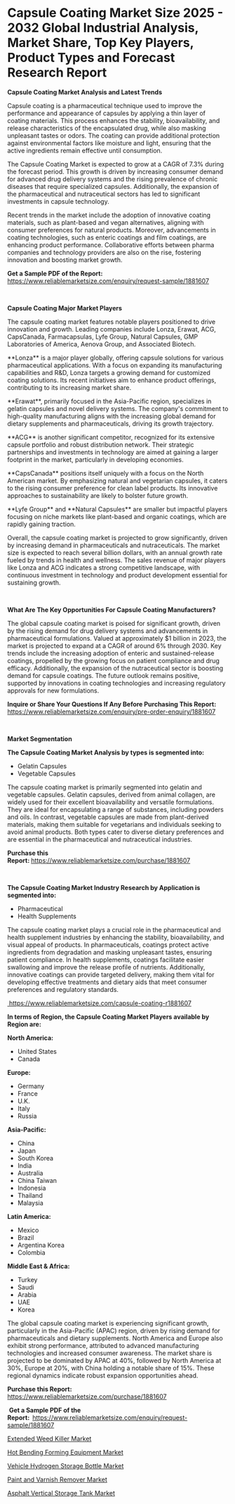 <p><h1>Capsule Coating Market Size 2025 - 2032 Global Industrial Analysis, Market Share, Top Key Players, Product Types and Forecast Research Report</h1></p><p><strong>Capsule Coating Market Analysis and Latest Trends</strong></p>
<p><p>Capsule coating is a pharmaceutical technique used to improve the performance and appearance of capsules by applying a thin layer of coating materials. This process enhances the stability, bioavailability, and release characteristics of the encapsulated drug, while also masking unpleasant tastes or odors. The coating can provide additional protection against environmental factors like moisture and light, ensuring that the active ingredients remain effective until consumption.</p><p>The Capsule Coating Market is expected to grow at a CAGR of 7.3% during the forecast period. This growth is driven by increasing consumer demand for advanced drug delivery systems and the rising prevalence of chronic diseases that require specialized capsules. Additionally, the expansion of the pharmaceutical and nutraceutical sectors has led to significant investments in capsule technology. </p><p>Recent trends in the market include the adoption of innovative coating materials, such as plant-based and vegan alternatives, aligning with consumer preferences for natural products. Moreover, advancements in coating technologies, such as enteric coatings and film coatings, are enhancing product performance. Collaborative efforts between pharma companies and technology providers are also on the rise, fostering innovation and boosting market growth.</p></p>
<p><strong>Get a Sample PDF of the Report:&nbsp;</strong> <a href="https://www.reliablemarketsize.com/enquiry/request-sample/1881607?utm_campaign=1943&utm_medium=2&utm_source=Github&utm_content=ia&utm_term=02042025&utm_id=capsule-coating">https://www.reliablemarketsize.com/enquiry/request-sample/1881607</a></p>
<p>&nbsp;</p>
<p><strong>Capsule Coating Major Market Players</strong></p>
<p><p>The capsule coating market features notable players positioned to drive innovation and growth. Leading companies include Lonza, Erawat, ACG, CapsCanada, Farmacapsulas, Lyfe Group, Natural Capsules, GMP Laboratories of America, Aenova Group, and Associated Biotech.</p><p>**Lonza** is a major player globally, offering capsule solutions for various pharmaceutical applications. With a focus on expanding its manufacturing capabilities and R&D, Lonza targets a growing demand for customized coating solutions. Its recent initiatives aim to enhance product offerings, contributing to its increasing market share.</p><p>**Erawat**, primarily focused in the Asia-Pacific region, specializes in gelatin capsules and novel delivery systems. The company's commitment to high-quality manufacturing aligns with the increasing global demand for dietary supplements and pharmaceuticals, driving its growth trajectory. </p><p>**ACG** is another significant competitor, recognized for its extensive capsule portfolio and robust distribution network. Their strategic partnerships and investments in technology are aimed at gaining a larger footprint in the market, particularly in developing economies.</p><p>**CapsCanada** positions itself uniquely with a focus on the North American market. By emphasizing natural and vegetarian capsules, it caters to the rising consumer preference for clean label products. Its innovative approaches to sustainability are likely to bolster future growth.</p><p>**Lyfe Group** and **Natural Capsules** are smaller but impactful players focusing on niche markets like plant-based and organic coatings, which are rapidly gaining traction.</p><p>Overall, the capsule coating market is projected to grow significantly, driven by increasing demand in pharmaceuticals and nutraceuticals. The market size is expected to reach several billion dollars, with an annual growth rate fueled by trends in health and wellness. The sales revenue of major players like Lonza and ACG indicates a strong competitive landscape, with continuous investment in technology and product development essential for sustaining growth.</p></p>
<p>&nbsp;</p>
<p><strong>What Are The Key Opportunities For Capsule Coating Manufacturers?</strong></p>
<p><p>The global capsule coating market is poised for significant growth, driven by the rising demand for drug delivery systems and advancements in pharmaceutical formulations. Valued at approximately $1 billion in 2023, the market is projected to expand at a CAGR of around 6% through 2030. Key trends include the increasing adoption of enteric and sustained-release coatings, propelled by the growing focus on patient compliance and drug efficacy. Additionally, the expansion of the nutraceutical sector is boosting demand for capsule coatings. The future outlook remains positive, supported by innovations in coating technologies and increasing regulatory approvals for new formulations.</p></p>
<p><strong>Inquire or Share Your Questions If Any Before Purchasing This Report:</strong> <a href="https://www.reliablemarketsize.com/enquiry/pre-order-enquiry/1881607?utm_campaign=1943&utm_medium=2&utm_source=Github&utm_content=ia&utm_term=02042025&utm_id=capsule-coating">https://www.reliablemarketsize.com/enquiry/pre-order-enquiry/1881607</a></p>
<p>&nbsp;</p>
<p><strong>Market Segmentation</strong></p>
<p><strong>The Capsule Coating Market Analysis by types is segmented into:</strong></p>
<p><ul><li>Gelatin Capsules</li><li>Vegetable Capsules</li></ul></p>
<p><p>The capsule coating market is primarily segmented into gelatin and vegetable capsules. Gelatin capsules, derived from animal collagen, are widely used for their excellent bioavailability and versatile formulations. They are ideal for encapsulating a range of substances, including powders and oils. In contrast, vegetable capsules are made from plant-derived materials, making them suitable for vegetarians and individuals seeking to avoid animal products. Both types cater to diverse dietary preferences and are essential in the pharmaceutical and nutraceutical industries.</p></p>
<p><strong>Purchase this Report:&nbsp;</strong><a href="https://www.reliablemarketsize.com/purchase/1881607?utm_campaign=1943&utm_medium=2&utm_source=Github&utm_content=ia&utm_term=02042025&utm_id=capsule-coating">https://www.reliablemarketsize.com/purchase/1881607</a></p>
<p>&nbsp;</p>
<p><strong>The Capsule Coating Market Industry Research by Application is segmented into:</strong></p>
<p><ul><li>Pharmaceutical</li><li>Health Supplements</li></ul></p>
<p><p>The capsule coating market plays a crucial role in the pharmaceutical and health supplement industries by enhancing the stability, bioavailability, and visual appeal of products. In pharmaceuticals, coatings protect active ingredients from degradation and masking unpleasant tastes, ensuring patient compliance. In health supplements, coatings facilitate easier swallowing and improve the release profile of nutrients. Additionally, innovative coatings can provide targeted delivery, making them vital for developing effective treatments and dietary aids that meet consumer preferences and regulatory standards.</p></p>
<p><a href="https://www.reliablemarketsize.com/capsule-coating-r1881607?utm_campaign=1943&utm_medium=2&utm_source=Github&utm_content=ia&utm_term=02042025&utm_id=capsule-coating">&nbsp;https://www.reliablemarketsize.com/capsule-coating-r1881607</a></p>
<p><strong>In terms of Region, the Capsule Coating Market Players available by Region are:</strong></p>
<p>
    <p> <strong> North America: </strong>
        <ul>
            <li>United States</li>
            <li>Canada</li>
        </ul>
        </p> 
    <p> <strong> Europe: </strong>
        <ul>
            <li>Germany</li>
            <li>France</li>
            <li>U.K.</li>
            <li>Italy</li>
            <li>Russia</li>
        </ul>
        </p> 
    <p> <strong> Asia-Pacific: </strong>
        <ul>
            <li>China</li>
            <li>Japan</li>
            <li>South Korea</li>
            <li>India</li>
            <li>Australia</li>
            <li>China Taiwan</li>
            <li>Indonesia</li>
            <li>Thailand</li>
            <li>Malaysia</li>
        </ul>
        </p> 
    <p> <strong> Latin America: </strong>
        <ul>
            <li>Mexico</li>
            <li>Brazil</li>
            <li>Argentina Korea</li>
            <li>Colombia</li>
        </ul>
        </p> 
    <p> <strong> Middle East & Africa: </strong>
        <ul>
            <li>Turkey</li>
            <li>Saudi</li>
            <li>Arabia</li>
            <li>UAE</li>
            <li>Korea</li>
        </ul>
    </p>
    </p>
<p><p>The global capsule coating market is experiencing significant growth, particularly in the Asia-Pacific (APAC) region, driven by rising demand for pharmaceuticals and dietary supplements. North America and Europe also exhibit strong performance, attributed to advanced manufacturing technologies and increased consumer awareness. The market share is projected to be dominated by APAC at 40%, followed by North America at 30%, Europe at 20%, with China holding a notable share of 15%. These regional dynamics indicate robust expansion opportunities ahead.</p></p>
<p><strong>Purchase this Report: </strong><a href="https://www.reliablemarketsize.com/purchase/1881607?utm_campaign=1943&utm_medium=2&utm_source=Github&utm_content=ia&utm_term=02042025&utm_id=capsule-coating">https://www.reliablemarketsize.com/purchase/1881607</a></p>
<p>&nbsp;<strong>Get a Sample PDF of the Report:&nbsp;&nbsp;</strong><a href="https://www.reliablemarketsize.com/enquiry/request-sample/1881607?utm_campaign=1943&utm_medium=2&utm_source=Github&utm_content=ia&utm_term=02042025&utm_id=capsule-coating">https://www.reliablemarketsize.com/enquiry/request-sample/1881607</a></p>
<p><strong></strong></p>
<p><p><a href="https://github.com/safatabhee/Market-Research-Report-List-1/blob/main/extended-weed-killer-market.md?utm_campaign=1943&utm_medium=2&utm_source=Github&utm_content=ia&utm_term=02042025&utm_id=capsule-coating">Extended Weed Killer Market</a></p><p><a href="https://www.linkedin.com/pulse/hot-bending-forming-equipment-market-trend-analysis-suggests-gyhve?utm_campaign=1943&utm_medium=2&utm_source=Github&utm_content=ia&utm_term=02042025&utm_id=capsule-coating">Hot Bending Forming Equipment Market</a></p><p><a href="https://www.linkedin.com/pulse/revenue-analysis-vehicle-hydrogen-storage-bottle-market-projected-9mxqe?utm_campaign=1943&utm_medium=2&utm_source=Github&utm_content=ia&utm_term=02042025&utm_id=capsule-coating">Vehicle Hydrogen Storage Bottle Market</a></p><p><a href="https://github.com/resiebustin/Market-Research-Report-List-1/blob/main/paint-and-varnish-remover-market.md?utm_campaign=1943&utm_medium=2&utm_source=Github&utm_content=ia&utm_term=02042025&utm_id=capsule-coating">Paint and Varnish Remover Market</a></p><p><a href="https://www.linkedin.com/pulse/strategic-analysis-asphalt-vertical-storage-tank-market-wgnje?utm_campaign=1943&utm_medium=2&utm_source=Github&utm_content=ia&utm_term=02042025&utm_id=capsule-coating">Asphalt Vertical Storage Tank Market</a></p></p>
